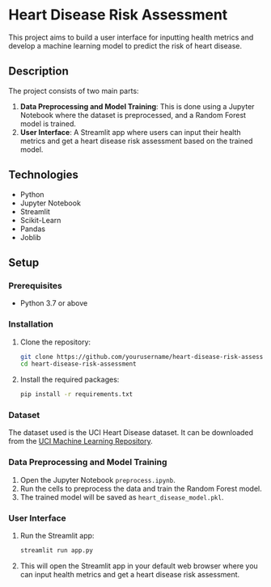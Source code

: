 # Heart Disease Risk Assessment

This project aims to build a user interface for inputting health metrics and develop a machine learning model to predict the risk of heart disease.

## Description

The project consists of two main parts:
1. **Data Preprocessing and Model Training**: This is done using a Jupyter Notebook where the dataset is preprocessed, and a Random Forest model is trained.
2. **User Interface**: A Streamlit app where users can input their health metrics and get a heart disease risk assessment based on the trained model.

## Technologies

- Python
- Jupyter Notebook
- Streamlit
- Scikit-Learn
- Pandas
- Joblib

## Setup

### Prerequisites

- Python 3.7 or above

### Installation

1. Clone the repository:
    ```bash
    git clone https://github.com/yourusername/heart-disease-risk-assessment.git
    cd heart-disease-risk-assessment
    ```
2. Install the required packages:
    ```bash
    pip install -r requirements.txt
    ```
### Dataset

The dataset used is the UCI Heart Disease dataset. It can be downloaded from the [UCI Machine Learning Repository](https://archive.ics.uci.edu/ml/datasets/Heart+Disease).

### Data Preprocessing and Model Training

1. Open the Jupyter Notebook `preprocess.ipynb`.
2. Run the cells to preprocess the data and train the Random Forest model.
3. The trained model will be saved as `heart_disease_model.pkl`.

### User Interface

1. Run the Streamlit app:
    ```bash
    streamlit run app.py
    ```

2. This will open the Streamlit app in your default web browser where you can input health metrics and get a heart disease risk assessment.
